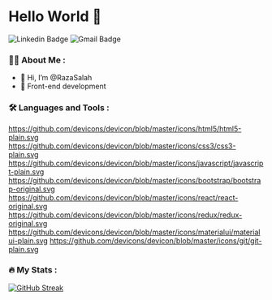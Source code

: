 # Hello World 👋

![Linkedin Badge](https://img.shields.io/badge/-Razan_AL-subaie-blue?style=flat-square&logo=Linkedin&logoColor=white&link=https://www.linkedin.com/in/razan-alsubaie-55bba9204/)
![Gmail Badge](https://img.shields.io/badge/-razansalah41@gmail.com-c14438?style=flat-square&logo=Gmail&logoColor=white&link=mailto:razansalah41@gmail.com)

### :woman_technologist: About Me :

- 👋 Hi, I’m @RazaSalah
- 👀 Front-end development

### :hammer_and_wrench: Languages and Tools :

https://github.com/devicons/devicon/blob/master/icons/html5/html5-plain.svg
https://github.com/devicons/devicon/blob/master/icons/css3/css3-plain.svg
https://github.com/devicons/devicon/blob/master/icons/javascript/javascript-plain.svg
https://github.com/devicons/devicon/blob/master/icons/bootstrap/bootstrap-original.svg
https://github.com/devicons/devicon/blob/master/icons/react/react-original.svg
https://github.com/devicons/devicon/blob/master/icons/redux/redux-original.svg
https://github.com/devicons/devicon/blob/master/icons/materialui/materialui-plain.svg
https://github.com/devicons/devicon/blob/master/icons/git/git-plain.svg

### :fire: My Stats :

[![GitHub Streak](http://github-readme-streak-stats.herokuapp.com?user=RazaSalah&theme=synthwave&date_format=M%20j%5B%2C%20Y%5D)](https://git.io/streak-stats)

<!---
RazaSalah/RazaSalah is a ✨ special ✨ repository because its `README.md` (this file) appears on your GitHub profile.
You can click the Preview link to take a look at your changes.
--->
